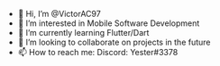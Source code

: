 - 👋 Hi, I’m @VictorAC97
- 👀 I’m interested in Mobile Software Development
- 🌱 I’m currently learning Flutter/Dart
- 💞️ I’m looking to collaborate on projects in the future
- 📫 How to reach me: Discord: Yester#3378

<!---
VictorAC97/VictorAC97 is a ✨ special ✨ repository because its `README.md` (this file) appears on your GitHub profile.
You can click the Preview link to take a look at your changes.
--->
